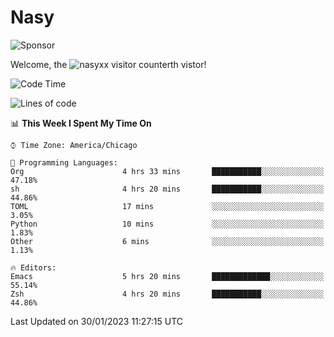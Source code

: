 # Nasy

<!--
<p align="center">
<img height="200" src="https://github-readme-stats.vercel.app/api?username=nasyxx&count_private=true&show_icons=true&theme=dracula&include_all_commits=true"/>
<img height="200" src="https://github-readme-stats.vercel.app/api/top-langs/?username=nasyxx&theme=dracula&hide=html,jupyter+notebook&count_private=true&show_icons=true"/>
</p>

  
----------------
-->

![Sponsor](https://img.shields.io/static/v1.svg?label=Sponsor&message=%E2%9D%A4&logo=GitHub&style=flat&color=pink)
 
Welcome, the ![nasyxx visitor counter](https://count.getloli.com/get/@nasyxx?theme=rule34)th vistor!
 
<!--START_SECTION:waka-->
![Code Time](http://img.shields.io/badge/Code%20Time-3%2C133%20hrs%2034%20mins-blue)

![Lines of code](https://img.shields.io/badge/From%20Hello%20World%20I%27ve%20Written-5%20Million%20lines%20of%20code-blue)

📊 **This Week I Spent My Time On** 

```text
⌚︎ Time Zone: America/Chicago

💬 Programming Languages: 
Org                      4 hrs 33 mins       ███████████░░░░░░░░░░░░░░   47.18% 
sh                       4 hrs 20 mins       ███████████░░░░░░░░░░░░░░   44.86% 
TOML                     17 mins             ░░░░░░░░░░░░░░░░░░░░░░░░░   3.05% 
Python                   10 mins             ░░░░░░░░░░░░░░░░░░░░░░░░░   1.83% 
Other                    6 mins              ░░░░░░░░░░░░░░░░░░░░░░░░░   1.13%

🔥 Editors: 
Emacs                    5 hrs 20 mins       █████████████░░░░░░░░░░░░   55.14% 
Zsh                      4 hrs 20 mins       ███████████░░░░░░░░░░░░░░   44.86%

```


 Last Updated on 30/01/2023 11:27:15 UTC
<!--END_SECTION:waka-->

<!-- ![visitors](https://visitor-badge.laobi.icu/badge?page_id=nasyxx.nasyxx) -->
